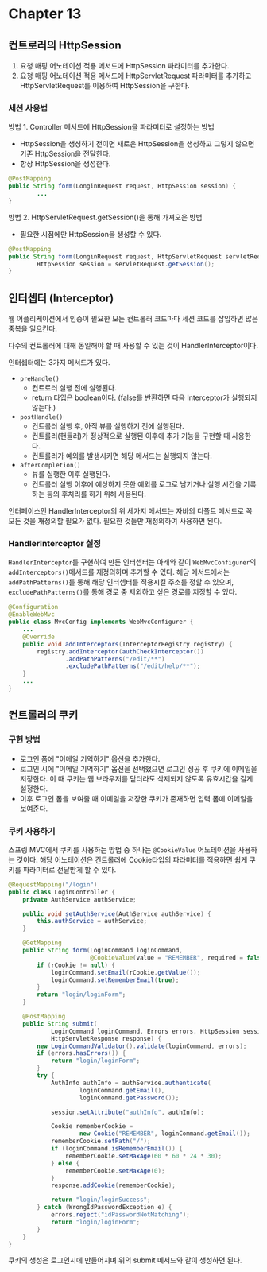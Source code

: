 # Chapter 13
## 컨트로러의 HttpSession
1. 요청 매핑 어노테이션 적용 메서드에 HttpSession 파라미터를 추가한다.
2. 요청 매핑 어노테이션 적용 메서드에 HttpServletRequest 파라미터를 추가하고 HttpServletRequest를 이용하여 HttpSession을 구한다.

### 세션 사용법
방법 1. Controller 메서드에 HttpSession을 파라미터로 설정하는 방법
   - HttpSession을 생성하기 전이면 새로운 HttpSession을 생성하고 그렇지 않으면 기존 HttpSession을 전달한다.
   - 항상 HttpSession을 생성한다.
```java
@PostMapping
public String form(LonginRequest request, HttpSession session) {
        ...    
}
```
방법 2. HttpServletRequest.getSession()을 통해 가져오은 방법
   - 필요한 시점에만 HttpSession을 생성할 수 있다.
```java
@PostMapping
public String form(LonginRequest request, HttpServletRequest servletRequest) {
        HttpSession session = servletRequest.getSession();
}
```

## 인터셉터 (Interceptor)
웹 어플리케이션에서 인증이 필요한 모든 컨트롤러 코드마다 세션 코드를 삽입하면 많은 중복을 일으킨다.

다수의 컨트롤러에 대해 동일해야 할 때 사용할 수 있는 것이 HandlerInterceptor이다.

인터셉터에는 3가지 메서드가 있다.
- `preHandle()`
  - 컨트로러 실행 전에 실행된다.
  - return 타입은 boolean이다. (false를 반환하면 다음 Interceptor가 실행되지 않는다.)
- `postHandle()`
  - 컨트롤러 실행 후, 아직 뷰를 실행하기 전에 실행된다.
  - 컨트롤러(핸들러)가 정상적으로 실행된 이후에 추가 기능을 구현할 때 사용한다.
  - 컨트롤러가 예외를 발생시키면 해당 메서드는 실행되지 않는다.
- `afterCompletion()`
  - 뷰를 실행한 이후 실행된다.
  - 컨트롤러 실행 이후에 예상하지 못한 예외를 로그로 남기거나 실행 시간을 기록하는 등의 후처리를 하기 위해 사용된다.

인터페이스인 HandlerInterceptor의 위 세가지 메서드는 자바의 디폴트 메서드로 꼭 모든 것을 재정의할 필요가 없다.
필요한 것들만 재정의하여 사용하면 된다.

### HandlerInterceptor 설정
`HandlerInterceptor`를 구현하여 만든 인터셉터는 아래와 같이 `WebMvcConfigurer`의 `addInterceptors()`메서드를 재정의하며 추가할 수 있다.
해당 메서드에서는 `addPathPatterns()`를 통해 해당 인터셉터를 적용시킬 주소를 정할 수 있으며, `excludePathPatterns()`를 통해 경로 중 제외하고 싶은 경로를 지정할 수 있다.
```java
@Configuration
@EnableWebMvc
public class MvcConfig implements WebMvcConfigurer {
    ...
    @Override
    public void addInterceptors(InterceptorRegistry registry) {
        registry.addInterceptor(authCheckInterceptor())
                .addPathPatterns("/edit/**")
                .excludePathPatterns("/edit/help/**");
    }
    ...
}
```

## 컨트롤러의 쿠키
### 구현 방법
- 로그인 폼에 "이메일 기억하기" 옵션을 추가한다.
- 로그인 시에 "이메일 기억하기" 옵션을 선택했으면 로그인 성공 후 쿠키에 이메일을 저장한다. 이 때 쿠키는 웹 브라우저를 닫더라도 삭제되지 않도록 유효시간을 길게 설정한다.
- 이후 로그인 폼을 보여줄 때 이메일을 저장한 쿠키가 존재하면 입력 폼에 이메일을 보여준다.

### 쿠키 사용하기
스프링 MVC에서 쿠키를 사용하는 방법 중 하나는 `@CookieValue` 어노테이션을 사용하는 것이다.
해당 어노테이션은 컨트롤러에 Cookie타입의 파라미터를 적용하면 쉽게 쿠키를 파라미터로 전달받게 할 수 있다.
```java
@RequestMapping("/login")
public class LoginController {
    private AuthService authService;

    public void setAuthService(AuthService authService) {
        this.authService = authService;
    }

    @GetMapping
    public String form(LoginCommand loginCommand,
                       @CookieValue(value = "REMEMBER", required = false) Cookie rCookie) {
        if (rCookie != null) {
            loginCommand.setEmail(rCookie.getValue());
            loginCommand.setRememberEmail(true);
        }
        return "login/loginForm";
    }

    @PostMapping
    public String submit(
            LoginCommand loginCommand, Errors errors, HttpSession session,
            HttpServletResponse response) {
        new LoginCommandValidator().validate(loginCommand, errors);
        if (errors.hasErrors()) {
            return "login/loginForm";
        }
        try {
            AuthInfo authInfo = authService.authenticate(
                    loginCommand.getEmail(),
                    loginCommand.getPassword());

            session.setAttribute("authInfo", authInfo);

            Cookie rememberCookie =
                    new Cookie("REMEMBER", loginCommand.getEmail());
            rememberCookie.setPath("/");
            if (loginCommand.isRememberEmail()) {
                rememberCookie.setMaxAge(60 * 60 * 24 * 30);
            } else {
                rememberCookie.setMaxAge(0);
            }
            response.addCookie(rememberCookie);

            return "login/loginSuccess";
        } catch (WrongIdPasswordException e) {
            errors.reject("idPasswordNotMatching");
            return "login/loginForm";
        }
    }
}
```

쿠키의 생성은 로그인시에 만들어지며 위의 submit 메서드와 같이 생성하면 된다.
